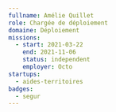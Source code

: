 ```yaml
---
fullname: Amélie Quillet
role: Chargée de déploiement
domaine: Déploiement
missions:
  - start: 2021-03-22
    end: 2021-11-06
    status: independent
    employer: Octo
startups:
  - aides-territoires
badges:
  - segur
---
```


